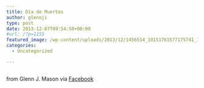 ```yaml
---
title: Día de Muertos
author: glennji
type: post
date: 2013-12-07T09:54:50+00:00
#url: /?p=1155
featured_image: /wp-content/uploads/2013/12/1456514_10151761577175741_1347840316_n.jpg
categories:
  - Uncategorized

---
```

<div>
  <img style="max-width: 600px;" src="/wp-content/uploads/2013/12/1456514_10151761577175741_1347840316_n.jpg" alt="" /></p> 
  
  <div>
    from Glenn J. Mason via <a href="https://www.facebook.com/photo.php?fbid=10151761577175741&set=a.427189575740.210872.551785740&type=1">Facebook</a>
  </div>
</div>
